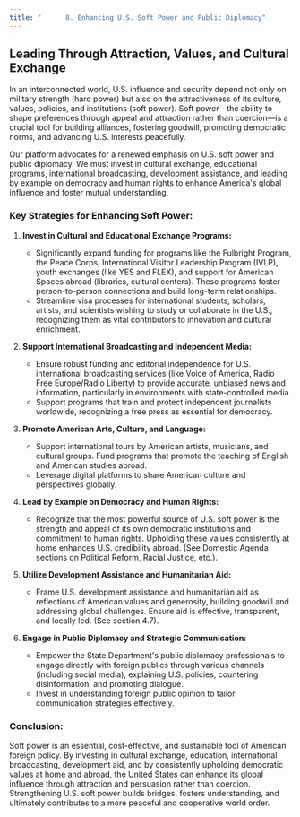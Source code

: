 ```yaml
---
title: "      8. Enhancing U.S. Soft Power and Public Diplomacy"
---
```


## Leading Through Attraction, Values, and Cultural Exchange

In an interconnected world, U.S. influence and security depend not only on military strength (hard power) but also on the attractiveness of its culture, values, policies, and institutions (soft power). Soft power—the ability to shape preferences through appeal and attraction rather than coercion—is a crucial tool for building alliances, fostering goodwill, promoting democratic norms, and advancing U.S. interests peacefully.

Our platform advocates for a renewed emphasis on U.S. soft power and public diplomacy. We must invest in cultural exchange, educational programs, international broadcasting, development assistance, and leading by example on democracy and human rights to enhance America's global influence and foster mutual understanding.

### Key Strategies for Enhancing Soft Power:

1.  **Invest in Cultural and Educational Exchange Programs:**
    *   Significantly expand funding for programs like the Fulbright Program, the Peace Corps, International Visitor Leadership Program (IVLP), youth exchanges (like YES and FLEX), and support for American Spaces abroad (libraries, cultural centers). These programs foster person-to-person connections and build long-term relationships.
    *   Streamline visa processes for international students, scholars, artists, and scientists wishing to study or collaborate in the U.S., recognizing them as vital contributors to innovation and cultural enrichment.

2.  **Support International Broadcasting and Independent Media:**
    *   Ensure robust funding and editorial independence for U.S. international broadcasting services (like Voice of America, Radio Free Europe/Radio Liberty) to provide accurate, unbiased news and information, particularly in environments with state-controlled media.
    *   Support programs that train and protect independent journalists worldwide, recognizing a free press as essential for democracy.

3.  **Promote American Arts, Culture, and Language:**
    *   Support international tours by American artists, musicians, and cultural groups. Fund programs that promote the teaching of English and American studies abroad.
    *   Leverage digital platforms to share American culture and perspectives globally.

4.  **Lead by Example on Democracy and Human Rights:**
    *   Recognize that the most powerful source of U.S. soft power is the strength and appeal of its own democratic institutions and commitment to human rights. Upholding these values consistently at home enhances U.S. credibility abroad. (See Domestic Agenda sections on Political Reform, Racial Justice, etc.).

5.  **Utilize Development Assistance and Humanitarian Aid:**
    *   Frame U.S. development assistance and humanitarian aid as reflections of American values and generosity, building goodwill and addressing global challenges. Ensure aid is effective, transparent, and locally led. (See section 4.7).

6.  **Engage in Public Diplomacy and Strategic Communication:**
    *   Empower the State Department's public diplomacy professionals to engage directly with foreign publics through various channels (including social media), explaining U.S. policies, countering disinformation, and promoting dialogue.
    *   Invest in understanding foreign public opinion to tailor communication strategies effectively.

### Conclusion:

Soft power is an essential, cost-effective, and sustainable tool of American foreign policy. By investing in cultural exchange, education, international broadcasting, development aid, and by consistently upholding democratic values at home and abroad, the United States can enhance its global influence through attraction and persuasion rather than coercion. Strengthening U.S. soft power builds bridges, fosters understanding, and ultimately contributes to a more peaceful and cooperative world order.
